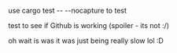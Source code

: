 use cargo test -- --nocapture to test

test to see if Github is working (spoiler - its not :/)

oh wait is was it was just being really slow lol :D